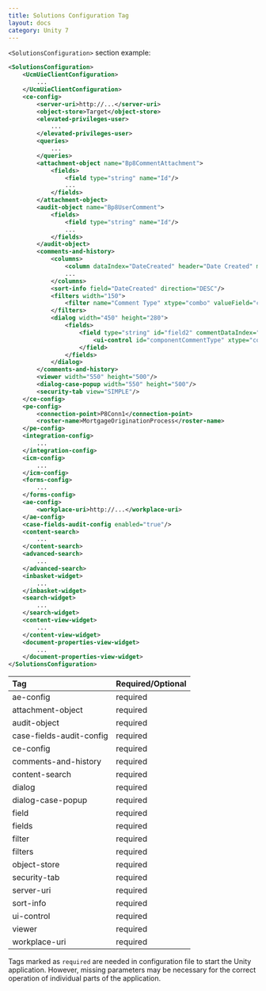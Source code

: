 ```yaml
---
title: Solutions Configuration Tag
layout: docs
category: Unity 7
---
```


`<SolutionsConfiguration>` section example:

```xml
<SolutionsConfiguration>
    <UcmUieClientConfiguration>
        ...
    </UcmUieClientConfiguration> 
    <ce-config>
        <server-uri>http://...</server-uri>
        <object-store>Target</object-store>
        <elevated-privileges-user>
            ...
        </elevated-privileges-user> 
        <queries>
            ...
        </queries> 
        <attachment-object name="Bp8CommentAttachment">
            <fields>
                <field type="string" name="Id"/>
                ...
            </fields>
        </attachment-object>
        <audit-object name="Bp8UserComment">
            <fields>
                <field type="string" name="Id"/>
                ...
            </fields>
        </audit-object>
        <comments-and-history>
            <columns>
                <column dataIndex="DateCreated" header="Date Created" menuDisabled="false" sortable="true" tooltip="Date Created" width="80"/>
                ...
            </columns> 
            <sort-info field="DateCreated" direction="DESC"/>
            <filters width="150">
                <filter name="Comment Type" xtype="combo" valueField="code" typeAhead="true" triggerAction="all" mode="local" lazyRender="true" editable="true" displayField="code" dataIndex="CommentType"/>
            </filters>
            <dialog width="450" height="280">
                <fields>
                    <field type="string" id="field2" commentDataIndex="CommentType">
                        <ui-control id="componentCommentType" xtype="combo" valueField="code" typeAhead="true" triggerAction="query" mode="remote" lazyRender="true" editable="true" displayField="description" minChars="0" hiddenName="commentType" forceSelection="true" fieldLabel="Comment Type" componentIndex="1" allowBlank="false"/>
                    </field>
                </fields>
            </dialog>
        </comments-and-history>
        <viewer width="550" height="500"/>
        <dialog-case-popup width="550" height="500"/>
        <security-tab view="SIMPLE"/>
    </ce-config>
    <pe-config>
        <connection-point>P8Conn1</connection-point>
        <roster-name>MortgageOriginationProcess</roster-name>
    </pe-config> 
    <integration-config>
        ...
    </integration-config> 
    <icm-config>
        ...
    </icm-config> 
    <forms-config>
        ...
    </forms-config> 
    <ae-config>
        <workplace-uri>http://...</workplace-uri>
    </ae-config>
    <case-fields-audit-config enabled="true"/>
    <content-search>
        ...
    </content-search>
    <advanced-search>
        ...
    </advanced-search>
    <inbasket-widget>
        ...
    </inbasket-widget> 
    <search-widget>
        ...
    </search-widget> 
    <content-view-widget>
        ...
    </content-view-widget>
    <document-properties-view-widget>
        ...
    </document-properties-view-widget> 
</SolutionsConfiguration>
```

|Tag             |Required/Optional|
|:---------------|:----------------|
|ae-config                        |required|
|attachment-object                |required|
|audit-object                     |required|
|case-fields-audit-config         |required|
|ce-config                        |required|
|comments-and-history             |required|
|content-search                   |required|
|dialog                           |required|
|dialog-case-popup                |required|
|field                            |required|
|fields                           |required|
|filter                           |required|
|filters                          |required|
|object-store                     |required|
|security-tab                     |required|
|server-uri                       |required|
|sort-info                        |required|
|ui-control                       |required|
|viewer                           |required|
|workplace-uri                    |required|

Tags marked as `required` are needed in configuration file to start the Unity application.
However, missing parameters may be necessary for the correct operation of individual parts of the application.